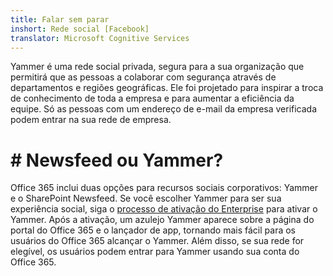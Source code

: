 ```yaml
---
title: Falar sem parar
inshort: Rede social [Facebook]
translator: Microsoft Cognitive Services
---
```


Yammer é uma rede social privada, segura para a sua organização que permitirá que as pessoas a colaborar com segurança através de departamentos e regiões geográficas. Ele foi projetado para inspirar a troca de conhecimento de toda a empresa e para aumentar a eficiência da equipe. Só as pessoas com um endereço de e-mail da empresa verificada podem entrar na sua rede de empresa.

# # Newsfeed ou Yammer?
Office 365 inclui duas opções para recursos sociais corporativos: Yammer e o SharePoint Newsfeed. Se você escolher Yammer para ser sua experiência social, siga o [processo de ativação do Enterprise](https://support.office.com/en-us/article/Enterprise-Activation-process-4f924c74-87d2-49d0-a4f6-cba3ce2b0e7c) para ativar o Yammer. Após a ativação, um azulejo Yammer aparece sobre a página do portal do Office 365 e o lançador de app, tornando mais fácil para os usuários do Office 365 alcançar o Yammer. Além disso, se sua rede for elegível, os usuários podem entrar para Yammer usando sua conta do Office 365.




